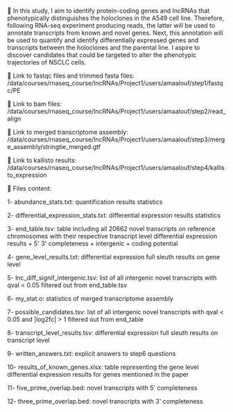 📝 In this study, I aim to identify protein-coding genes and lncRNAs that phenotypically distinguishes the holoclones in the A549 cell line. Therefore, following RNA-seq experiment producing reads, the latter will be used to annotate transcripts from known and novel genes. Next, this annotation will be used to quantify and identify differentially expressed genes and transcripts between the holoclones and the parental line. I aspire to discover candidates that could be targeted to alter the phenotypic trajectories of NSCLC cells.

🔗 Link to fastqc files and trimmed fasta files:
  /data/courses/rnaseq_course/lncRNAs/Project1/users/amaalouf/step1/fastqc/PE

🔗 Link to bam files:
  /data/courses/rnaseq_course/lncRNAs/Project1/users/amaalouf/step2/read_align

🔗 Link to merged transcriptome assembly:
  /data/courses/rnaseq_course/lncRNAs/Project1/users/amaalouf/step3/merge_assembly/stringtie_merged.gtf

🔗 Link to kallisto results:
  /data/courses/rnaseq_course/lncRNAs/Project1/users/amaalouf/step4/kallisto_expression

📂 Files content:
  
  1- abundance_stats.txt: quantification results statistics
  
  2- differential_expression_stats.txt: differential expression results statistics
  
  3- end_table.tsv: table including all 20662 novel transcripts on reference chromosomes with their respective transcript level differential expression results +
  5' 3' completeness + intergenic + coding potential
  
  4- gene_level_results.txt: differential expression full sleuth results on gene level
  
  5- lnc_diff_signif_intergenic.tsv: list of all intergenic novel transcripts with qval < 0.05 filtered out from end_table.tsv
  
  6- my_stat.o: statistics of merged transcriptome assembly
  
  7- possible_candidates.tsv: list of all intergenic novel transcripts with qval < 0.05 and |log2fc| > 1 filtered out from end_table
  
  8- transcript_level_results.tsv: differential expression full sleuth results on transcript level
  
  9- written_answers.txt: explicit answers to step6 questions

  10- results_of_known_genes.xlsx: table representing the gene level differential expression results for genes mentioned in the paper

  11- five_prime_overlap.bed: novel transcripts with 5' completeness

  12- three_prime_overlap.bed: novel transcripts with 3' completeness
